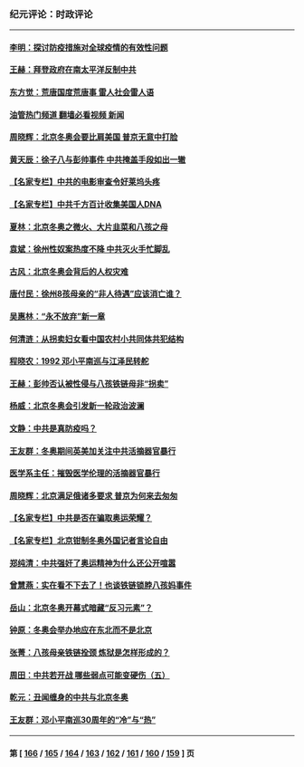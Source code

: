 ### 纪元评论：时政评论
---
#### [李明：探讨防疫措施对全球疫情的有效性问题](../../pages/nsc1025/n13565429.md?02100330) 
#### [王赫：拜登政府在南太平洋反制中共](../../pages/nsc1025/n13565597.md?02100330) 
#### [东方觉：荒唐国度荒唐事 雷人社会雷人语](../../pages/nsc1025/n13565536.md?02100330) 
#### [油管热门频道 翻墙必看视频 新闻](ok?02100330)
#### [周晓辉：北京冬奥会要比肩美国 普京无意中打脸](../../pages/nsc1025/n13565141.md?02100330) 
#### [黄天辰：徐子八与彭帅事件 中共掩盖手段如出一辙](../../pages/nsc1025/n13564282.md?02100330) 
#### [【名家专栏】中共的电影审查令好莱坞头疼](../../pages/nsc1025/n13563184.md?02100330) 
#### [【名家专栏】中共千方百计收集美国人DNA](../../pages/nsc1025/n13563175.md?02100330) 
#### [夏林：北京冬奥之微火、大片韭菜和八孩之母](../../pages/nsc1025/n13563530.md?02100330) 
#### [袁斌：徐州性奴案热度不降 中共灭火手忙脚乱](../../pages/nsc1025/n13562509.md?02100330) 
#### [古风：北京冬奥会背后的人权灾难](../../pages/nsc1025/n13562322.md?02100330) 
#### [唐付民：徐州8孩母亲的“非人待遇”应该消亡谁？](../../pages/nsc1025/n13562464.md?02100330) 
#### [吴惠林：“永不放弃”新一章](../../pages/nsc1025/n13562249.md?02100330) 
#### [何清涟：从拐卖妇女看中国农村小共同体共犯结构](../../pages/nsc1025/n13562039.md?02100330) 
#### [程晓农：1992 邓小平南巡与江泽民转舵](../../pages/nsc1025/n13562178.md?02100330) 
#### [王赫：彭帅否认被性侵与八孩铁链母非“拐卖”](../../pages/nsc1025/n13561906.md?02100330) 
#### [杨威：北京冬奥会引发新一轮政治波澜](../../pages/nsc1025/n13561885.md?02100330) 
#### [文静：中共是真防疫吗？](../../pages/nsc1025/n13561969.md?02100330) 
#### [王友群：冬奥期间英美加关注中共活摘器官暴行](../../pages/nsc1025/n13561171.md?02100330) 
#### [医学系主任：摧毁医学伦理的活摘器官暴行](../../pages/nsc1025/n13561012.md?02100330) 
#### [周晓辉：北京满足俄诸多要求 普京为何来去匆匆](../../pages/nsc1025/n13561245.md?02100330) 
#### [【名家专栏】中共是否在骗取奥运荣耀？](../../pages/nsc1025/n13560743.md?02100330) 
#### [【名家专栏】北京钳制冬奥外国记者言论自由](../../pages/nsc1025/n13558602.md?02100330) 
#### [郑纯清：中共强奸了奥运精神为什么还公开喧嚣](../../pages/nsc1025/n13560293.md?02100330) 
#### [曾慧燕：实在看不下去了！也谈铁链锁脖八孩妈事件](../../pages/nsc1025/n13559901.md?02100330) 
#### [岳山：北京冬奥开幕式暗藏“反习元素”？](../../pages/nsc1025/n13559557.md?02100330) 
#### [钟原：冬奥会举办地应在东北而不是北京](../../pages/nsc1025/n13559384.md?02100330) 
#### [张菁：八孩母亲铁链拴颈 炼狱是怎样形成的？](../../pages/nsc1025/n13559123.md?02100330) 
#### [周田：中共若开战 哪些弱点可能变硬伤（五）](../../pages/nsc1025/n13558878.md?02100330) 
#### [乾元：丑闻缠身的中共与北京冬奥](../../pages/nsc1025/n13558190.md?02100330) 
#### [王友群：邓小平南巡30周年的“冷”与“热”](../../pages/nsc1025/n13557589.md?02100330) 

---
#### 第 [ [166](./166.md?02100330) / [165](./165.md?02100330) / [164](./164.md?02100330) / [163](./163.md?02100330) / [162](./162.md?02100330) / [161](./161.md?02100330) / [160](./160.md?02100330) / [159](./159.md?02100330) ] 页
